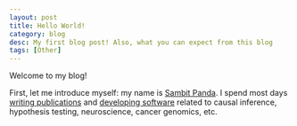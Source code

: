 ```yaml
---
layout: post
title: Hello World!
category: blog
desc: My first blog post! Also, what you can expect from this blog
tags: [Other]
---
```


Welcome to my blog!

First, let me introduce myself: my name is [Sambit Panda](https://sampan.me/about/). I spend most days [writing publications](https://sampan.me/research/) and [developing software](https://sampan.me/software/) related to causal inference, hypothesis testing, neuroscience, cancer genomics, etc.
